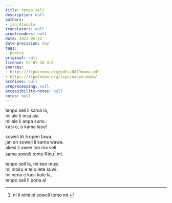 ```yaml
---
title: tenpo seli
description: null
authors:
- jan Alonola
translators: null
proofreaders: null
date: 2023-05-12
date-precision: day
tags:
- poetry
original: null
license: CC-BY-SA 4.0
sources:
- https://liputenpo.org/pdfs/0019mama.pdf
- https://liputenpo.org/lipu/nanpa-mama/
archives: null
preprocessing: null
accessibility-notes: null
notes: null
---
```


tenpo seli li kama la,  
mi ale li insa ala.  
mi ale li anpa suno.  
kasi o, o kama laso!

soweli lili li open tawa.  
jan en soweli li kama wawa.  
akesi li awen lon ma seli  
sama soweli tomo Kinu[^1] mi.

tenpo seli la, mi ken musi.  
mi moku e telo lete suwi.  
mi nena e kasi kule la,  
tenpo seli li pona a!

[^1]: ni li nimi pi soweli tomo mi.